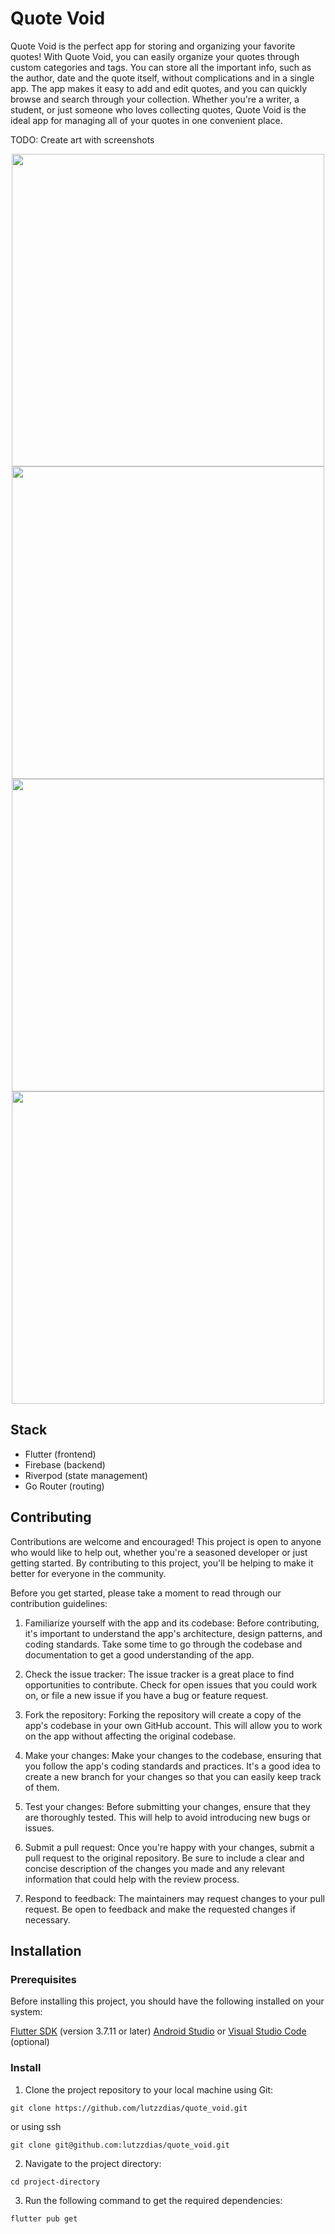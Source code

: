 # Quote Void
Quote Void is the perfect app for storing and organizing your favorite quotes! 
With Quote Void, you can easily organize your quotes through custom categories and tags. 
You can store all the important info, such as the author, date and the quote itself, without complications and in a single app.
The app makes it easy to add and edit quotes, and you can quickly browse and search through your collection. 
Whether you're a writer, a student, or just someone who loves collecting quotes, Quote Void is the ideal app for managing all of your quotes in one convenient place.

TODO: Create art with screenshots

<p align="middle">
  <img src="https://user-images.githubusercontent.com/80894260/232692547-eb6ef653-8a05-4a92-b4f2-cc21469ff834.png" height="500">
  <img src="https://user-images.githubusercontent.com/80894260/232694619-05e2495d-45f6-42ec-a551-af418f56cdba.png" height="500">
  <img src="https://user-images.githubusercontent.com/80894260/232694197-d3f91453-17f3-4218-a4be-59fab33f4140.png" height="500">
  <img src="https://user-images.githubusercontent.com/80894260/232694413-16c9b23c-ec76-4dbd-a269-8fe0e411ff88.png" height="500">
</p>

## Stack
- Flutter (frontend)
- Firebase (backend)
- Riverpod (state management)
- Go Router (routing)

## Contributing
Contributions are welcome and encouraged! 
This project is open to anyone who would like to help out, whether you're a seasoned developer or just getting started. 
By contributing to this project, you'll be helping to make it better for everyone in the community.

Before you get started, please take a moment to read through our contribution guidelines:

1. Familiarize yourself with the app and its codebase: Before contributing, it's important to understand the app's architecture, design patterns, and coding standards. Take some time to go through the codebase and documentation to get a good understanding of the app.

2. Check the issue tracker: The issue tracker is a great place to find opportunities to contribute. Check for open issues that you could work on, or file a new issue if you have a bug or feature request.

3. Fork the repository: Forking the repository will create a copy of the app's codebase in your own GitHub account. This will allow you to work on the app without affecting the original codebase.

4. Make your changes: Make your changes to the codebase, ensuring that you follow the app's coding standards and practices. It's a good idea to create a new branch for your changes so that you can easily keep track of them.

5. Test your changes: Before submitting your changes, ensure that they are thoroughly tested. This will help to avoid introducing new bugs or issues.

6. Submit a pull request: Once you're happy with your changes, submit a pull request to the original repository. Be sure to include a clear and concise description of the changes you made and any relevant information that could help with the review process.

7. Respond to feedback: The maintainers may request changes to your pull request. Be open to feedback and make the requested changes if necessary.


## Installation

### Prerequisites
Before installing this project, you should have the following installed on your system:

[Flutter SDK](https://flutter.dev/docs/get-started/install) (version 3.7.11 or later)
[Android Studio](https://developer.android.com/studio) or [Visual Studio Code](https://code.visualstudio.com/) (optional)

### Install
1. Clone the project repository to your local machine using Git:
```console
git clone https://github.com/lutzzdias/quote_void.git
```
or using ssh
```console
git clone git@github.com:lutzzdias/quote_void.git
```

2. Navigate to the project directory:
```console
cd project-directory
```

3. Run the following command to get the required dependencies:
```console
flutter pub get
```
